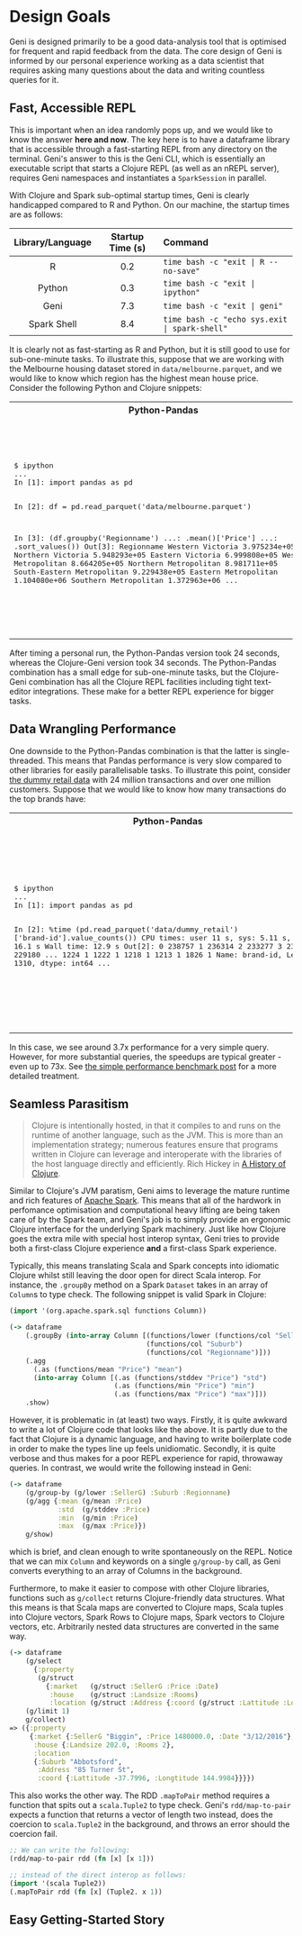 # Design Goals

Geni is designed primarily to be a good data-analysis tool that is optimised for frequent and rapid feedback from the data. The core design of Geni is informed by our personal experience working as a data scientist that requires asking many questions about the data and writing countless queries for it.

## Fast, Accessible REPL

This is important when an idea randomly pops up, and we would like to know the answer **here and now**. The key here is to have a dataframe library that is accessible through a fast-starting REPL from any directory on the terminal. Geni's answer to this is the Geni CLI, which is essentially an executable script that starts a Clojure REPL (as well as an nREPL server), requires Geni namespaces and instantiates a `SparkSession` in parallel.

With Clojure and Spark sub-optimal startup times, Geni is clearly handicapped compared to R and Python. On our machine, the startup times are as follows:

| Library/Language | Startup Time (s) | Command                                       |
| :---:            | :---:            | :---                                          |
| R                | 0.2              | `time bash -c "exit \| R --no-save"`          |
| Python           | 0.3              | `time bash -c "exit \| ipython"`              |
| Geni             | 7.3              | `time bash -c "exit \| geni"`                 |
| Spark Shell      | 8.4              | `time bash -c "echo sys.exit \| spark-shell"` |

It is clearly not as fast-starting as R and Python, but it is still good to use for sub-one-minute tasks. To illustrate this, suppose that we are working with the Melbourne housing dataset stored in `data/melbourne.parquet`, and we would like to know which region has the highest mean house price. Consider the following Python and Clojure snippets:

<table>
    <tr>
        <th align="center" width="441">
            Python-Pandas
        </th>
        <th align="center" width="441">
            Clojure-Geni
        </th>
    </tr>
    <tr>
<td>
<pre>
$ ipython
...
In [1]: import pandas as pd

In [2]: df = pd.read_parquet('data/melbourne.parquet')

In [3]: (df.groupby('Regionname')
   ...:    .mean()['Price']
   ...:    .sort_values())
Out[3]:
Regionname
Western Victoria              3.975234e+05
Northern Victoria             5.948293e+05
Eastern Victoria              6.999808e+05
Western Metropolitan          8.664205e+05
Northern Metropolitan         8.981711e+05
South-Eastern Metropolitan    9.229438e+05
Eastern Metropolitan          1.104080e+06
Southern Metropolitan         1.372963e+06
...
</pre>
</td>
<td>
<pre>
$ geni
...
geni-repl (user)
λ (def df (g/read-parquet! "data/melbourne.parquet"))
#'user/df
geni-repl (user)
λ (-> df
      (g/group-by :Regionname)
      (g/agg {:price (g/mean :Price)})
      (g/sort :price)
      g/show)
+--------------------------+------------------+
|Regionname                |price             |
+--------------------------+------------------+
|Western Victoria          |397523.4375       |
|Northern Victoria         |594829.268292683  |
|Eastern Victoria          |699980.7924528302 |
|Western Metropolitan      |866420.5200135686 |
|Northern Metropolitan     |898171.0822622108 |
|South-Eastern Metropolitan|922943.7844444445 |
|Eastern Metropolitan      |1104079.6342624065|
|Southern Metropolitan     |1372963.3693290735|
+--------------------------+------------------+
...
</pre>
</td>
    </tr>
</table>

After timing a personal run, the Python-Pandas version took 24 seconds, whereas the Clojure-Geni version took 34 seconds. The Python-Pandas combination has a small edge for sub-one-minute tasks, but the Clojure-Geni combination has all the Clojure REPL facilities including tight text-editor integrations. These make for a better REPL experience for bigger tasks.

## Data Wrangling Performance

One downside to the Python-Pandas combination is that the latter is single-threaded. This means that Pandas performance is very slow compared to other libraries for easily parallelisable tasks. To illustrate this point, consider [the dummy retail data](../examples/performance_benchmark_data.clj) with 24 million transactions and over one million customers. Suppose that we would like to know how many transactions do the top brands have:

<table>
    <tr>
        <th align="center" width="441">
            Python-Pandas
        </th>
        <th align="center" width="441">
            Clojure-Geni
        </th>
    </tr>
    <tr>
<td>
<pre>
$ ipython
...
In [1]: import pandas as pd

In [2]: %time (pd.read_parquet('data/dummy_retail')
                    ['brand-id'].value_counts())
CPU times: user 11 s, sys: 5.11 s, total: 16.1 s
Wall time: 12.9 s
Out[2]:
0       238757
1       236314
2       233277
3       231845
4       229180
         ...
1224         1
1222         1
1218         1
1213         1
1826         1
Name: brand-id, Length: 1310, dtype: int64
...
</pre>
</td>
<td>
<pre>
$ geni
...
λ (time (-> (g/read-parquet! "data/dummy_retail")
            (g/select "brand-id")
            g/value-counts
            g/show))
+--------+------+
|brand-id|count |
+--------+------+
|0       |238757|
|1       |236314|
|2       |233277|
|3       |231845|
|4       |229180|
|5       |226255|
|6       |225069|
|7       |222698|
|8       |220850|
|9       |217840|
+--------+------+
"Elapsed time: 3447.6941 msecs"
...
</pre>
</td>
    </tr>
</table>

In this case, we see around 3.7x performance for a very simple query. However, for more substantial queries, the speedups are typical greater - even up to 73x. See [the simple performance benchmark post](simple_performance_benchmark.md) for a more detailed treatment.

## Seamless Parasitism

> Clojure is intentionally hosted, in that it compiles to and runs on the runtime of another language, such as the JVM. This is more than an implementation strategy; numerous features ensure that programs written in Clojure can leverage and interoperate with the libraries of the host language directly and efficiently.
> Rich Hickey in [A History of Clojure](https://download.clojure.org/papers/clojure-hopl-iv-final.pdf).

Similar to Clojure's JVM paratism, Geni aims to leverage the mature runtime and rich features of [Apache Spark](https://spark.apache.org/). This means that all of the hardwork in perfomance optimisation and computational heavy lifting are being taken care of by the Spark team, and Geni's job is to simply provide an ergonomic Clojure interface for the underlying Spark machinery. Just like how Clojure goes the extra mile with special host interop syntax, Geni tries to provide both a first-class Clojure experience **and** a first-class Spark experience.

Typically, this means translating Scala and Spark concepts into idiomatic Clojure whilst still leaving the door open for direct Scala interop. For instance, the `.groupBy` method on a Spark `Dataset` takes in an array of `Column`s to type check. The following snippet is valid Spark in Clojure:

```clojure
(import '(org.apache.spark.sql functions Column))

(-> dataframe
    (.groupBy (into-array Column [(functions/lower (functions/col "SellerG"))
                                  (functions/col "Suburb")
                                  (functions/col "Regionname")]))
    (.agg
      (.as (functions/mean "Price") "mean")
      (into-array Column [(.as (functions/stddev "Price") "std")
                          (.as (functions/min "Price") "min")
                          (.as (functions/max "Price") "max")]))
    .show)
```

However, it is problematic in (at least) two ways. Firstly, it is quite awkward to write a lot of Clojure code that looks like the above. It is partly due to the fact that Clojure is a dynamic language, and having to write boilerplate code in order to make the types line up feels unidiomatic. Secondly, it is quite verbose and thus makes for a poor REPL experience for rapid, throwaway queries. In contrast, we would write the following instead in Geni:

```clojure
(-> dataframe
    (g/group-by (g/lower :SellerG) :Suburb :Regionname)
    (g/agg {:mean (g/mean :Price)   
            :std  (g/stddev :Price)
            :min  (g/min :Price)
            :max  (g/max :Price)})
    g/show)
```

which is brief, and clean enough to write spontaneously on the REPL. Notice that we can mix `Column` and keywords on a single `g/group-by` call, as Geni converts everything to an array of Columns in the background.

Furthermore, to make it easier to compose with other Clojure libraries, functions such as `g/collect` returns Clojure-friendly data structures. What this means is that Scala maps are converted to Clojure maps, Scala tuples into Clojure vectors, Spark Rows to Clojure maps, Spark vectors to Clojure vectors, etc. Arbitrarily nested data structures are converted in the same way.

```clojure
(-> dataframe
    (g/select
      {:property
       (g/struct
         {:market   (g/struct :SellerG :Price :Date)
          :house    (g/struct :Landsize :Rooms)
          :location (g/struct :Address {:coord (g/struct :Lattitude :Longtitude)})})})
    (g/limit 1)
    g/collect)
=> ({:property
     {:market {:SellerG "Biggin", :Price 1480000.0, :Date "3/12/2016"},
      :house {:Landsize 202.0, :Rooms 2},
      :location
      {:Suburb "Abbotsford",
       :Address "85 Turner St",
       :coord {:Lattitude -37.7996, :Longtitude 144.9984}}}})
```

This also works the other way. The RDD `.mapToPair` method requires a function that spits out a `scala.Tuple2` to type check. Geni's `rdd/map-to-pair` expects a function that returns a vector of length two instead, does the coercion to `scala.Tuple2` in the background, and throws an error should the coercion fail.

```clojure
;; We can write the following:
(rdd/map-to-pair rdd (fn [x] [x 1]))

;; instead of the direct interop as follows:
(import '(scala Tuple2))
(.mapToPair rdd (fn [x] (Tuple2. x 1))
```

## Easy Getting-Started Story
